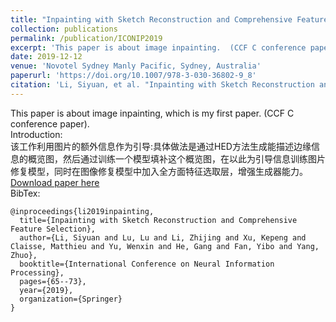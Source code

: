 ```yaml
---
title: "Inpainting with Sketch Reconstruction and Comprehensive Feature Selection"
collection: publications
permalink: /publication/ICONIP2019
excerpt: 'This paper is about image inpainting.  (CCF C conference paper)'
date: 2019-12-12
venue: 'Novotel Sydney Manly Pacific, Sydney, Australia'
paperurl: 'https://doi.org/10.1007/978-3-030-36802-9_8'
citation: 'Li, Siyuan, et al. "Inpainting with Sketch Reconstruction and Comprehensive Feature Selection." International Conference on Neural Information Processing. Springer, Cham, 2019.'
---
```

This paper is about image inpainting, which is my first paper.  (CCF C conference paper).  
Introduction:  
该工作利用图片的额外信息作为引导:具体做法是通过HED方法生成能描述边缘信息的概览图，然后通过训练一个模型填补这个概览图，在以此为引导信息训练图片修复模型，同时在图像修复模型中加入全方面特征选取层，增强生成器能力。   
[Download paper here](http://GuardSkill.github.io/files/ICONIP2019.pdf)  
BibTex:  
```
@inproceedings{li2019inpainting,
  title={Inpainting with Sketch Reconstruction and Comprehensive Feature Selection},
  author={Li, Siyuan and Lu, Lu and Li, Zhijing and Xu, Kepeng and Claisse, Matthieu and Yu, Wenxin and He, Gang and Fan, Yibo and Yang, Zhuo},
  booktitle={International Conference on Neural Information Processing},
  pages={65--73},
  year={2019},
  organization={Springer}
}
```